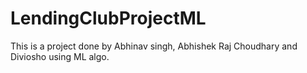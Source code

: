 # LendingClubProjectML
This is a project done by Abhinav singh, Abhishek Raj Choudhary and Diviosho using ML algo.
